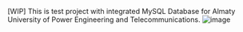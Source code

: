 [WIP]
This is test project with integrated MySQL Database for Almaty University of Power Engineering and Telecommunications.
![image](https://github.com/user-attachments/assets/9253f468-073f-4e64-8fe6-16893780a6fc)

